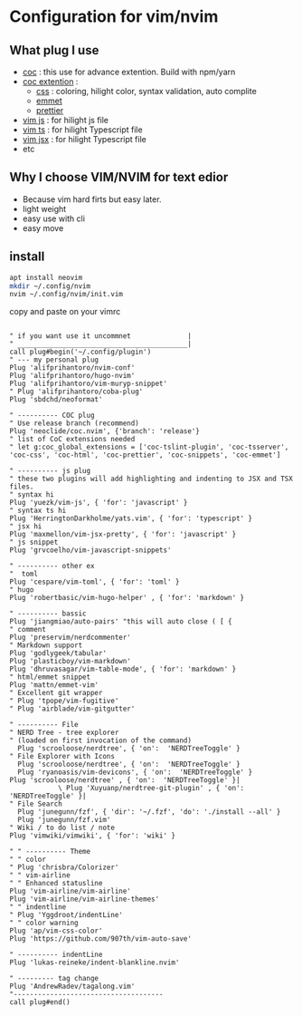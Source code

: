 # Configuration for vim/nvim
## What plug I use
- [coc](https://github.com/neoclide/coc.nvim) : this use for advance extention. Build with npm/yarn
- [coc extention](https://github.com/neoclide/coc.nvim) :
  - [css](https://github.com/neoclide/coc-css) : coloring, hilight color, syntax validation, auto complite
  - [emmet](https://github.com/neoclide/coc-emmet)
  - [prettier](https://github.com/neoclide/coc-prettier)
- [vim js](https://github.com/yuezk/vim-js) : for hilight js file
- [vim ts](https://github.com/HerringtonDarkholme/yats.vim) : for hilight Typescript file
- [vim jsx](https://github.com/vim-jsx-pretty) : for hilight Typescript file
- etc
## Why I choose VIM/NVIM for text edior
- Because vim hard firts but easy later. 
- light weight
- easy use with cli
- easy move
## install
```bash
apt install neovim
mkdir ~/.config/nvim
nvim ~/.config/nvim/init.vim
```
copy and paste on your vimrc
```vim

" if you want use it uncommnet              |
" __________________________________________|
call plug#begin('~/.config/plugin')
" --- my personal plug
Plug 'alifprihantoro/nvim-conf'
Plug 'alifprihantoro/hugo-nvim'
Plug 'alifprihantoro/vim-muryp-snippet'
" Plug 'alifprihantoro/coba-plug'
Plug 'sbdchd/neoformat'

" ---------- COC plug
" Use release branch (recommend)
Plug 'neoclide/coc.nvim', {'branch': 'release'}
" list of CoC extensions needed
" let g:coc_global_extensions = ['coc-tslint-plugin', 'coc-tsserver', 'coc-css', 'coc-html', 'coc-prettier', 'coc-snippets', 'coc-emmet']

" ---------- js plug
" these two plugins will add highlighting and indenting to JSX and TSX files.
" syntax hi
Plug 'yuezk/vim-js', { 'for': 'javascript' } 
" syntax ts hi
Plug 'HerringtonDarkholme/yats.vim', { 'for': 'typescript' } 
" jsx hi
Plug 'maxmellon/vim-jsx-pretty', { 'for': 'javascript' } 
" js snippet
Plug 'grvcoelho/vim-javascript-snippets' 

" ---------- other ex
"  toml
Plug 'cespare/vim-toml', { 'for': 'toml' } 
" hugo
Plug 'robertbasic/vim-hugo-helper' , { 'for': 'markdown' }

" ---------- bassic
Plug 'jiangmiao/auto-pairs' "this will auto close ( [ {
" comment
Plug 'preservim/nerdcommenter'
" Markdown support
Plug 'godlygeek/tabular'
Plug 'plasticboy/vim-markdown'
Plug 'dhruvasagar/vim-table-mode', { 'for': 'markdown' }
" html/emmet snippet
Plug 'mattn/emmet-vim'
" Excellent git wrapper
" Plug 'tpope/vim-fugitive'
" Plug 'airblade/vim-gitgutter'

" ---------- File
" NERD Tree - tree explorer
" (loaded on first invocation of the command)
  Plug 'scrooloose/nerdtree', { 'on':  'NERDTreeToggle' }
" File Explorer with Icons
  Plug 'scrooloose/nerdtree', { 'on':  'NERDTreeToggle' }
  Plug 'ryanoasis/vim-devicons', { 'on':  'NERDTreeToggle' }
Plug 'scrooloose/nerdtree' , { 'on':  'NERDTreeToggle' }|
            \ Plug 'Xuyuanp/nerdtree-git-plugin' , { 'on':  'NERDTreeToggle' }|
" File Search
  Plug 'junegunn/fzf', { 'dir': '~/.fzf', 'do': './install --all' }
  Plug 'junegunn/fzf.vim'
" Wiki / to do list / note
Plug 'vimwiki/vimwiki', { 'for': 'wiki' }

" " ---------- Theme
" " color
" Plug 'chrisbra/Colorizer'
" " vim-airline
" " Enhanced statusline
Plug 'vim-airline/vim-airline'
Plug 'vim-airline/vim-airline-themes'
" " indentline
" Plug 'Yggdroot/indentLine'
" " color warning
Plug 'ap/vim-css-color'
Plug 'https://github.com/907th/vim-auto-save'

" ---------- indentLine
Plug 'lukas-reineke/indent-blankline.nvim'

" --------- tag change
Plug 'AndrewRadev/tagalong.vim'
"-------------------------------------
call plug#end()
```


